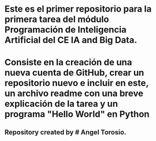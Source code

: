 # Este es el primer repositorio para la primera tarea del módulo Programación de Inteligencia Artificial del CE IA and Big Data.
# Consiste en la creación de una nueva cuenta de GitHub, crear un repositorio nuevo e incluir en este, un archivo readme con una breve explicación de la tarea y un programa "Hello World" en Python
## Repository created by # Angel Torosio. 
